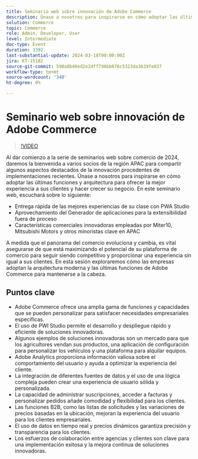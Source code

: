 ```yaml
---
title: Seminario web sobre innovación de Adobe Commerce
description: Únase a nosotros para inspirarse en cómo adoptar las últimas funciones y arquitectura para ofrecer la mejor experiencia a sus clientes y hacer crecer su negocio.En este seminario web.
solution: Commerce
topic: Commerce
role: Admin, Developer, User
level: Intermediate
doc-type: Event
duration: 3392
last-substantial-update: 2024-03-18T00:00:00Z
jira: KT-15182
source-git-commit: 598a8b46ed2e2dff796bb076c5323da3639fe837
workflow-type: tm+mt
source-wordcount: '340'
ht-degree: 0%

---
```



# Seminario web sobre innovación de Adobe Commerce

>[!VIDEO](https://video.tv.adobe.com/v/3427965/?learn=on)

Al dar comienzo a la serie de seminarios web sobre comercio de 2024, daremos la bienvenida a varios socios de la región APAC para compartir algunos aspectos destacados de la innovación procedentes de implementaciones recientes. Únase a nosotros para inspirarse en cómo adoptar las últimas funciones y arquitectura para ofrecer la mejor experiencia a sus clientes y hacer crecer su negocio.
En este seminario web, escuchará sobre lo siguiente:

* Entrega rápida de las mejores experiencias de su clase con PWA Studio
* Aprovechamiento del Generador de aplicaciones para la extensibilidad fuera de proceso
* Características comerciales innovadoras empleadas por Miter10, Mitsubishi Motors y otros minoristas clave en APAC

A medida que el panorama del comercio evoluciona y cambia, es vital asegurarse de que está maximizando el potencial de su plataforma de comercio para seguir siendo competitivo y proporcionar una experiencia sin igual a sus clientes. En esta sesión exploraremos cómo las empresas adoptan la arquitectura moderna y las últimas funciones de Adobe Commerce para mantenerse a la cabeza.

## Puntos clave

* Adobe Commerce ofrece una amplia gama de funciones y capacidades que se pueden personalizar para satisfacer necesidades empresariales específicas.
* El uso de PWI Studio permite el desarrollo y despliegue rápido y eficiente de soluciones innovadoras.
* Algunos ejemplos de soluciones innovadoras son un mercado para que los agricultores vendan sus productos, una aplicación de configuración para personalizar los vehículos y una plataforma para alquilar equipos.
* Adobe Analytics proporciona información valiosa sobre el comportamiento del usuario y ayuda a optimizar la experiencia del cliente.
* La integración de diferentes fuentes de datos y el uso de una lógica compleja pueden crear una experiencia de usuario sólida y personalizada.
* La capacidad de administrar suscripciones, acceder a facturas y personalizar pedidos añade comodidad y flexibilidad para los clientes.
* Las funciones B2B, como las listas de solicitudes y las variaciones de precios basadas en la ubicación, mejoran la experiencia del usuario para los clientes empresariales.
* El uso de datos en tiempo real y precios dinámicos garantiza precisión y transparencia para los clientes.
* Los esfuerzos de colaboración entre agencias y clientes son clave para una implementación exitosa y la mejora continua de soluciones innovadoras.